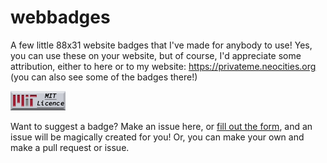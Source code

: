 # webbadges
A few little 88x31 website badges that I've made for anybody to use!
Yes, you can use these on your website, but of course, I'd appreciate some attribution, either to here or to my website: https://privateme.neocities.org (you can also see some of the badges there!)

[![MIT Licence badge](https://raw.githubusercontent.com/privatedev11/webbadges/refs/heads/main/GIFs/MITlicence.gif)](https://opensource.org/license/mit)

Want to suggest a badge? Make an issue here, or [fill out the form](https://forms.gle/TWgAS2J3pqw8Jxew5), and an issue will be magically created for you! Or, you can make your own and make a pull request or issue.